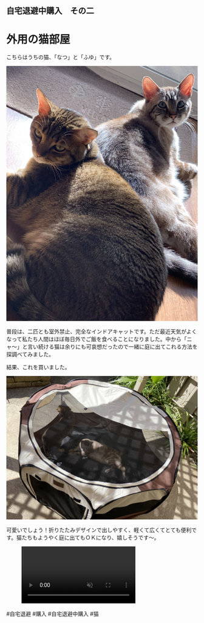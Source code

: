 ## 自宅退避中購入　その二
# 外用の猫部屋

こちらはうちの猫、「なつ」と「ふゆ」です。

![よろしくニャン](img/0bf7baee4ced635ab77392a7d3b75e57a29ee3b6.jpg)

普段は、二匹とも室外禁止、完全なインドアキャットです。ただ最近天気がよくなって私たち人間はほぼ毎日外でご飯を食べることになりました。中から「ニャ〜」と言い続ける猫は余りにも可哀想だったので一緒に庭に出てこれる方法を探調べてみました。

結果、これを買いました。

![](img/6c81c31dcf380d591d6514dbbb954f143a102900.jpg)

可愛いでしょう！折りたたみデザインで出しやすく、軽くて広くてとても便利です。猫たちもようやく庭に出てもＯＫになり、嬉しそうです〜。

<figure>
<video autoplay playsinline loop muted><source src="/img/natsu-jump.mp4" type="video/mp4"></video>
</figure>

#自宅退避 #購入 #自宅退避中購入 #猫

